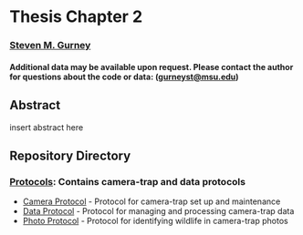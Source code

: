# Thesis Chapter 2

### [Steven M. Gurney](https://linktr.ee/gurneyst)

#### Additional data may be available upon request. Please contact the author for questions about the code or data: (gurneyst@msu.edu)

## Abstract

insert abstract here

## Repository Directory

### [Protocols](./Protocols): Contains camera-trap and data protocols
*  [Camera Protocol](./Protocols/Protocol_Cameras.pdf) - Protocol for camera-trap set up and maintenance
*  [Data Protocol](./Protocols/Protocol_Data.pdf) - Protocol for managing and processing camera-trap data
*  [Photo Protocol](./Protocols/Protocol_Photos.pdf) - Protocol for identifying wildlife in camera-trap photos
